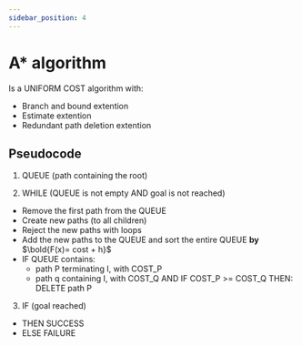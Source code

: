 ```yaml
---
sidebar_position: 4
---
```


# A* algorithm

Is a UNIFORM COST algorithm with:
- Branch and bound extention
- Estimate extention
- Redundant path deletion extention

## Pseudocode

1) QUEUE (path containing the root)

2) WHILE (QUEUE is not empty AND goal is not reached)

- Remove the first path from the QUEUE
- Create new paths (to all children)
- Reject the new paths with loops
- Add the new paths to the QUEUE and sort the entire QUEUE **by**  $\bold{F(x)= cost + h}$
- IF QUEUE contains:
  - path P terminating I, with COST_P
  - path q containing I, with COST_Q
  AND IF COST_P >= COST_Q THEN:
  DELETE path P

3) IF (goal reached)

- THEN SUCCESS
- ELSE FAILURE